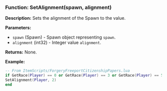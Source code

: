 ### Function: SetAlignment(spawn, alignment)

**Description:**
Sets the alignment of the Spawn to the value.

**Parameters:**
- `spawn` (Spawn) - Spawn object representing `spawn`.
- `alignment` (int32) - Integer value `alignment`.

**Returns:** None.

**Example:**

```lua
-- From ItemScripts/ForgeryFreeportCitizenshipPapers.lua
if GetRace(Player) == 0 or GetRace(Player) == 3 or GetRace(Player) == 5 or GetRace(Player) == 6 or GetRace(Player) == 9 or GetRace(Player) == 11 or GetRace(Player) == 20 then
SetAlignment(Player, 2)
end   
```
